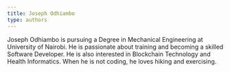 ```yaml
---
title: Joseph Odhiambo
type: authors
---
```

Joseph Odhiambo is pursuing a Degree in Mechanical Engineering at University of Nairobi. He is passionate about training and becoming a skilled Software Developer. He is also interested in Blockchain Technology and Health Informatics. When he is not coding, he loves hiking and exercising.
